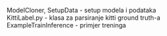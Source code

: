 ModelCloner, SetupData - setup modela i podataka  
KittiLabel.py - klasa za parsiranje kitti ground truth-a  
ExampleTrainInference - primjer treninga  



